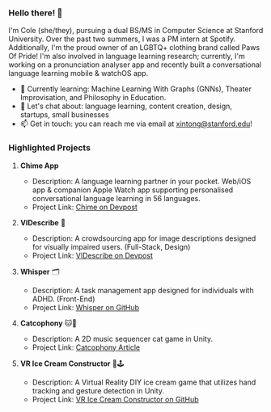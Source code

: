 ### Hello there! 👋

I'm Cole (she/they), pursuing a dual BS/MS in Computer Science at Stanford University. Over the past two summers, I was a PM intern at Spotify. Additionally, I'm the proud owner of an LGBTQ+ clothing brand called Paws Of Pride! I'm also involved in language learning research; currently, I'm working on a pronunciation analyser app and recently built a conversational language learning mobile & watchOS app.

- 🌱 Currently learning: Machine Learning With Graphs (GNNs), Theater Improvisation, and Philosophy in Education.
- 💬 Let's chat about: language learning, content creation, design, startups, small businesses
- 📫 Get in touch: you can reach me via email at xintong@stanford.edu!

### Highlighted Projects 

1. **Chime App**
   - Description: A language learning partner in your pocket. Web/iOS app & companion Apple Watch app supporting personalised conversational language learning in 56 languages.
   - Project Link: [Chime on Devpost](https://devpost.com/software/chime-app)

3. **VIDescribe** 📸
   - Description: A crowdsourcing app for image descriptions designed for visually impaired users. (Full-Stack, Design)
   - Project Link: [VIDescribe on Devpost](https://devpost.com/software/vi-describe)

4. **Whisper** 🗂️
   - Description: A task management app designed for individuals with ADHD. (Front-End)
   - Project Link: [Whisper on GitHub](https://github.com/tinglinn/whisper)

5. **Catcophony** 🐱🎵
   - Description: A 2D music sequencer cat game in Unity.
   - Project Link: [Catcophony Article](https://medium.com/@catoverlord/catcophony-a-music-sequencer-5aa2aebd25c3)

6. **VR Ice Cream Constructor** 🍦🕹️
   - Description: A Virtual Reality DIY ice cream game that utilizes hand tracking and gesture detection in Unity.
   - Project Link: [VR Ice Cream Constructor on GitHub](https://github.com/motino101/VR-Ice-Cream-Maker)

